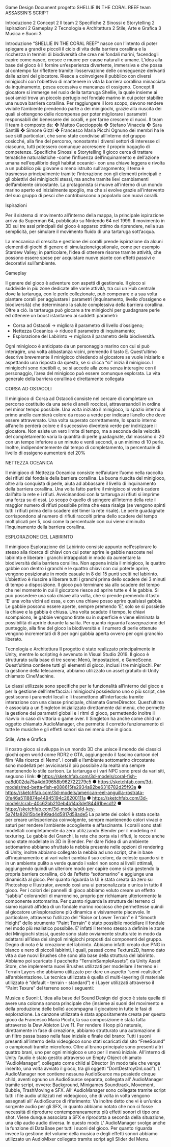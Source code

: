 



Game Design Document
progetto
SHELLIE IN THE CORAL REEF
team
ASSASSIN’S SCRIPT



Introduzione	2
Concept	2
ll team	2
Specifiche	2
Sinossi e Storytelling	2
Ispirazioni	2
Gameplay	2
Tecnologia e Architettura	2
Stile, Arte e Grafica	3
Musica e Suoni	3

Introduzione
“SHELLIE IN THE CORAL REEF” nasce con l’intento di poter spiegare a grandi e piccoli il ciclo di vita della barriera corallina e la ricchezza in termini di biodiversità che crea nei fondali marini, facendogli capire come nasce, cresce e muore per cause naturali e umane.
L’idea alla base del gioco è il fornire un’esperienza divertente, immersiva e che possa al contempo far riflettere tramite l’osservazione delle conseguenze derivanti dalle azioni del giocatore.
Riesce a coinvolgere il pubblico con diversi minigiochi con l’obiettivo di mantenere in vita la barriera corallina minacciata da inquinamento, pesca eccessiva e mancanza di ossigeno.
Concept
Il giocatore si immerge nel ruolo della tartaruga Shellie, la quale insieme ai suoi amici trova un piccolo pertugio nel fondale marino in cui poter stabilire una nuova barriera corallina. Per raggiungere il loro scopo, devono rendere vivibile l’ambiente prendendo parte a dei minigiochi, grazie alla riuscita dei quali si ottengono delle ricompense per poter migliorare i parametri responsabili del benessere dei coralli, e per farne crescere di nuovi.
ll team
Il team è composto da:
❖	Matteo Caccioppola
❖	Stefano Vinaccia
❖	Sara Santilli
❖	Simone Gizzi
❖	Francesco Maria Picchi
Ognuno dei membri ha le sue skill particolari, che sono state condivise all’interno del gruppo cosicché, alla fine del percorso, nonostante i diversi settori di interesse di ciascuno, tutti potessero comunque accrescere il proprio bagaglio di competenze.
Specifiche
Sinossi e Storytelling
Il gioco cerca di trattare tematiche naturalistiche -come l’influenza dell’inquinamento e dell’azione umana nell’equilibrio degli habitat oceanici- con una chiave leggera e rivolta a un pubblico più giovane o meno istruito sull’argomento; il tema è trasmesso principalmente tramite l’interazione con gli elementi principali e gli obiettivi dei minigiochi stessi, ma anche tramite lievi cambiamenti dell’ambiente circostante.
La protagonista si muove all’interno di un mondo marino aperto ed inizialmente spoglio, ma che si evolve grazie all’intervento del suo gruppo di pesci che contribuiscono a popolarlo con nuovi coralli.

Ispirazioni

Per il sistema di movimento all’interno della mappa, la principale ispirazione arriva da Superman 64, pubblicato su Nintendo 64 nel 1999. Il movimento in 3D sui tre assi principali del gioco è apparso ottimo da riprendere, nella sua semplicità, per simulare il movimento fluido di una tartaruga sott’acqua. 
 

La meccanica di crescita e gestione dei coralli prende ispirazione da alcuni elementi di giochi di genere di simulazione/gestionale, come per esempio Stardew Valley; in particolare, l’idea di ottenere risorse tramite attività, che possono essere spese per acquistare nuove piante con effetti passivi e decorativi sull’ambiente.
  

Gameplay

Il genere del gioco è adventure con aspetti di gestionale.
Il gioco si suddivide in più zone dedicate alle varie attività, tra cui un Hub centrale dove la tartaruga, con le perle collezionate, può comperare e a sua volta piantare coralli per aggiustare i parametri (inquinamento, livello d’ossigeno e biodiversità) che determinano la salute complessiva della barriera corallina. Oltre a ciò. la tartaruga può giocare a tre minigiochi per guadagnare perle ed ottenere un boost istantaneo ai suddetti parametri:

-	Corsa ad Ostacoli -> migliora il parametro di livello d’ossigeno; 
-	Nettezza Oceanica -> riduce il parametro di inquinamento;
-	Esplorazione del Labirinto -> migliora il parametro della biodiversità.

Ogni minigioco è anticipato da un personaggio marino con cui si può interagire, una volta abbastanza vicini, premendo il tasto E.
Quest’ultimo descrive brevemente il minigioco chiedendo al giocatore se vuole iniziarlo e aspettando una risposta da questo, se si clicca “si” inizia il minigioco.
I minigiochi sono ripetibili e, se si accede alla zona senza interagire con il personaggio, l’area del minigioco può essere comunque esplorata.
La vita generale della barriera corallina è direttamente collegata

CORSA AD OSTACOLI

Il minigioco di Corsa ad Ostacoli consiste nel cercare di completare un percorso costituito da una serie di anelli rocciosi, attraversandoli in ordine nel minor tempo possibile.
Una volta iniziato il minigioco, lo spazio interno al primo anello cambierà colore da rosso a verde per indicare l’anello che deve essere attraversato. Una volta superato correttamente, lo spazio interno all’anello perderà colore e il successivo diventerà verde per indirizzare il giocatore.
Non esiste un vero limite di tempo, ma a seconda della velocità del completamento varia la quantità di perle guadagnate, dal massimo di 20 con un tempo inferiore a un minuto e venti secondi, a un minimo di 10 perle. Inoltre, indipendentemente dal tempo di completamento, la percentuale di livello di ossigeno aumenterà del 20%

NETTEZZA OCEANICA

Il minigioco di Nettezza Oceanica consiste nell’aiutare l’uomo nella raccolta dei rifiuti dal fondale della barriera corallina. 
La buona riuscita del minigioco, oltre alla conquista di perle, aiuta ad abbassare il livello di inquinamento della barriera corallina.
Una volta fatto partire il minigioco si vedrà cadere dall’alto la rete e i rifiuti.
Avvicinandosi con la tartaruga ai rifiuti si imprime una forza su di essi.
Lo scopo è quello di spingere all’interno della rete il maggior numero di rifiuti possibile prima che essa risalga (se vengono spinti tutti i rifiuti prima dello scadere del timer la rete risale).
Le perle guadagnate corrispondono al numero di rifiuti raccolti prima dello scadere del tempo moltiplicati per 5, così come la percentuale con cui viene diminuito l’inquinamento della barriera corallina.

ESPLORAZIONE DEL LABIRINTO

Il minigioco Esplorazione del Labirinto consiste appunto nell’esplorare lo stesso alla ricerca di chiavi con cui poter aprire le gabbie nascoste nel labirinto e liberare i granchi intrappolati in modo da aumentare la biodiversità della barriera corallina. Non appena inizia il minigioco, le quattro gabbie con dentro i granchi e le quattro chiavi con cui poterle aprire, vengono posizionate in modo casuale in 8 dei 15 punti scelti nel labirinto. L’obiettivo è riuscire a liberare tutti i granchi prima dello scadere dei 3 minuti di tempo a disposizione. Il gioco può terminare sia allo scadere del tempo che nel momento in cui il giocatore riesce ad aprire tutte e 4 le gabbie. Si può possedere una sola chiave alla volta, che si prende premendo il tasto ‘E’ una volta vicini ad essa, e con una chiave posso aprire qualsiasi gabbia. Le gabbie possono essere aperte, sempre premendo ‘E’, solo se si possiede la chiave e la gabbia è chiusa. Una volta scaduto il tempo, le chiavi scompaiono, le gabbie vengono tirate su in superficie e viene eliminata la possibilità di aprirle durante la salita. Per quanto riguarda l’assegnazione del punteggio, alla fine del gioco la biodiversità e il numero di perle ottenute vengono incrementati di 8 per ogni gabbia aperta ovvero per ogni granchio liberato.

Tecnologia e Architettura
Il progetto è stato realizzato principalmente in Unity, mentre lo scripting è avvenuto in Visual Studio 2019.
Il gioco è strutturato sulla base di tre scene: Menù, Impostazioni, e GameScene. Quest’ultima contiene tutti gli elementi di gioco, inclusi i tre minigiochi.
Per la gestione della telecamera, abbiamo utilizzato un asset gratuito di Unity chiamato CineMachine.

Le classi utilizzate sono specifiche per le funzionalità all’interno del gioco e per la gestione dell’interfaccia: i minigiochi possiedono uno o più script, che gestiscono i parametri locali e li trasmettono all’interfaccia tramite interazione con una classe principale, chiamata GameDirector. Quest’ultima è associata a un Singleton inizializzato direttamente dal menù, che permette la gestione dei parametri globali e i ritmi di gioco, permettendo inoltre il riavvio in caso di vittoria o game over.
Il Singleton ha anche come child un oggetto chiamato AudioManager, che permette il corretto funzionamento di tutte le musiche e gli effetti sonori sia nei menù che in gioco.

Stile, Arte e Grafica
 

Il nostro gioco si sviluppa in un mondo 3D che unisce il mondo dei classici giochi open world come RDR2 e GTA, aggiungendo il fascino cartoon del film “Alla ricerca di Nemo”.
I coralli e l’ambiente sottomarino circostante sono modellati per avvicinarsi il più possibile alla realtà ma sempre mantenendo lo stile cartoon.
La tartaruga e i vari NPC sono presi da vari siti, seguono i link:
●	 https://sketchfab.com/3d-models/coral-fish-ea8d002da75a4dd09658b962722279c5
●	 https://sketchfab.com/3d-models/red-betta-fish-e088615fe2934a92be6316782d25f93a
●	https://sketchfab.com/3d-models/american-eel-anguilla-rostrata-0fe46a5118874e44945194c26200111a
●	 https://sketchfab.com/3d-models/crab-40c62bb210eb4b14a3def84461becd12
●	 https://sketchfab.com/3d-models/old-key-5a74fa82815b4e899ad4d5817d58ade5
La palette dei colori è stata scelta per creare un’esperienza coinvolgente, sempre mantenendo colori vivaci e saturi per rendere l’ambiente accogliente e affascinante.
I coralli sono stati modellati completamente da zero utilizzando Blender per il modeling e il texturing.
Le gabbie dei Granchi, la rete che porta via i rifiuti, le rocce anche sono state modellate in 3D in Blender.
Per dare l’idea di un ambiente sottomarino abbiamo sfruttato la nebbia presente nelle opzioni di rendering di Unity, inoltre abbiamo collegato la nebbia ad uno script, che in base all’inquinamento e ai vari valori cambia il suo colore, da celeste quando si è in un ambiente pulito a verde quando i valori non sono ai livelli ottimali, aggiungendo quindi un ulteriore modo per capire come si sta gestendo la propria barriera corallina, ciò da l’effetto “sottomarino” e aggiunge una dinamicità al gioco.
Per quanto riguarda la UI è stata creata da zero su Photoshop e Illustrator, avendo così una ui personalizzata e unica in tutto il gioco. Per i colori dei pannelli di gioco abbiamo voluto creare un effetto “sabbia” colorandoli di marroncino, proprio per richiamare ulteriormente la componente sottomarina.
Per quanto riguarda la struttura del terreno ci siamo ispirati all’idea di un fondale marino roccioso che permettesse quindi al giocatore un’esplorazione più dinamica e visivamente piacevole. In particolare, attraverso l’utilizzo del “Raise or Lower Terrain” e il “Smooth Height” dello strumento “Paint Terrain” è stato possibile modellare il fondale nel modo più realistico possibile. E’ infatti il terreno stesso a definire le zone dei Minigiochi stessi, queste sono state ovviamente strutturate in modo da adattarsi all’idea dei singoli minigiochi proposti dai componenti del gruppo. Degno di nota è la creazione del labirinto. Abbiamo infatti creato due PNG in bianco e nero di piccoli labirinti, i quali, passati come Texture2D, hanno dato vita a due nuovi Brushes che sono alla base della struttura del labirinto. Abbiamo poi scaricato il pacchetto “TerrainSampleAssets”, da Unity Asset Store, che implementa nuovi Brushes utilizzati per modellare il terreno e i Terrain Layers che abbiamo utilizzato per dare un aspetto “semi-realistico” all’ambientazione. Le tecnica utilizzata è quella di  multi-layering (il materiale utilizzato è “default - terrain - standard”) e i Layer utilizzati attraverso il “Paint Texure” del terreno sono i seguenti: 

Musica e Suoni:
L’idea alla base del Sound Design del gioco è stata quella di avere una colonna sonora principale che (insieme ai suoni del movimento e della produzione delle bolle) accompagna il giocatore in tutte le fasi di esplorazione. La canzone utilizzata è stata appositamente creata per questo gioco da Francesco Maria Picchi, la sua composizione è stata fatta attraverso la Daw Ableton Live 11. Per rendere il loop più naturale, direttamente in fase di creazione, abbiamo strutturato una automazione di  un filtro passa basso nella fase iniziale e finale del brano:
Tutti i suoni presenti all’interno della videogioco sono stati scaricati dal sito “FreeSound” o campionati tramite microfono. Oltre al brano principale sono presenti altri quattro brani, uno per ogni minigioco e uno per il menù iniziale. All’interno di Unity l’audio è stato gestito attraverso un Empty Object chiamato “AudioManager”, collegato come child al Director (in modo tale che venga inserito, una volta avviato il gioco, tra gli oggetti “DontDestroyOnLoad”). L’ AudioManager non contiene nessuna AudioSource ma possiede cinque child, aventi ognuno un AudioSource separata, collegata all’ AudioManager tramite script, ovvero: Background, Minigames Soundtrack, Movement, Bubble, TrashMoving e SFX. 
All’ AudioManager sono collegate tramite script tutti i file audio utilizzati nel videogioco, che di volta in volta vengono assegnati all’ AudioSource di riferimento: 
Va inoltre detto che vi è un’unica sorgente audio per gli SFX, in quanto abbiamo notato che non ci fosse necessità di riprodurre contemporaneamente più effetti sonori di tipo one shot. Viene dunque associata a SFX e riprodotta a seconda della situazione, una clip audio audio diversa. In questo modo L’ AudioManager svolge anche la funzione di DataBase per tutti i suoni del gioco. Per quanto riguarda invece la gestione del volume della musica e degli effetti sonori abbiamo utilizzato un AudioMixer collegato tramite script agli Slider del Menu. 
